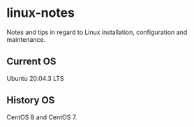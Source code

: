 # linux-notes

Notes and tips in regard to Linux installation, configuration and maintenance.

## Current OS

Ubuntu 20.04.3 LTS

## History OS

CentOS 8 and CentOS 7.
